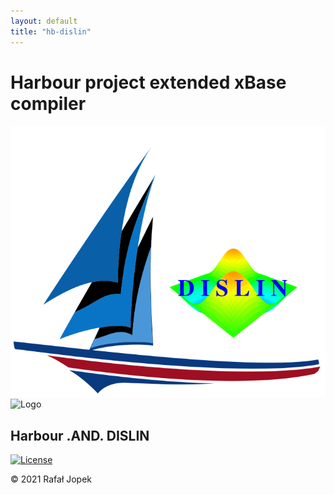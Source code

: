 ```yaml
---
layout: default
title: "hb-dislin"
---
```


# **Harbour project extended xBase compiler**

[![Logo](assets/img/harbour_dislin.svg)](https://github.com/rjopek/hb-dislin) ![Logo](assets/img/inbox-zero.svg.svg)

## Harbour .AND. DISLIN

[![License](http://img.shields.io/:license-mit-blue.svg?style=flat-square)](LICENSE)

&copy; 2021 Rafał Jopek

<br>
<br>
<br>
